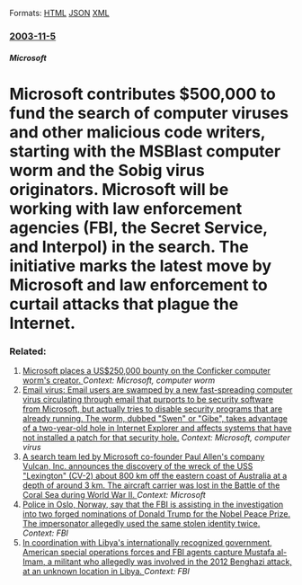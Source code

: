 
Formats: [HTML](/news/2003/11/5/microsoft-contributes-500-000-to-fund-the-search-of-computer-viruses-and-other-malicious-code-writers-starting-with-the-msblast-computer.html)  [JSON](/news/2003/11/5/microsoft-contributes-500-000-to-fund-the-search-of-computer-viruses-and-other-malicious-code-writers-starting-with-the-msblast-computer.json)  [XML](/news/2003/11/5/microsoft-contributes-500-000-to-fund-the-search-of-computer-viruses-and-other-malicious-code-writers-starting-with-the-msblast-computer.xml)  

### [2003-11-5](/news/2003/11/5/index.md)

##### Microsoft
#  Microsoft contributes $500,000 to fund the search of computer viruses and other malicious code writers, starting with the MSBlast computer worm and the Sobig virus originators. Microsoft will be working with law enforcement agencies (FBI, the Secret Service, and Interpol) in the search. The initiative marks the latest move by Microsoft and law enforcement to curtail attacks that plague the Internet.




### Related:

1. [ Microsoft places a US$250,000 bounty on the Conficker computer worm's creator. ](/news/2009/02/12/microsoft-places-a-us-250-000-bounty-on-the-conficker-computer-worm-s-creator.md) _Context: Microsoft, computer worm_
2. [ Email virus: Email users are swamped by a new fast-spreading computer virus circulating through email that purports to be security software from Microsoft, but actually tries to disable security programs that are already running. The worm, dubbed "Swen" or "Gibe", takes advantage of a two-year-old hole in Internet Explorer and affects systems that have not installed a patch for that security hole.](/news/2003/09/19/email-virus-email-users-are-swamped-by-a-new-fast-spreading-computer-virus-circulating-through-email-that-purports-to-be-security-software.md) _Context: Microsoft, computer virus_
3. [A search team led by Microsoft co-founder Paul Allen's company Vulcan, Inc. announces the discovery of the wreck of the USS "Lexington" (CV-2) about 800 km off the eastern coast of Australia at a depth of around 3 km. The aircraft carrier was lost in the Battle of the Coral Sea during World War II. ](/news/2018/03/5/a-search-team-led-by-microsoft-co-founder-paul-allen-s-company-vulcan-inc-announces-the-discovery-of-the-wreck-of-the-uss-lexington-cv.md) _Context: Microsoft_
4. [Police in Oslo, Norway, say that the FBI is assisting in the investigation into two forged nominations of Donald Trump for the Nobel Peace Prize. The impersonator allegedly used the same stolen identity twice. ](/news/2018/03/1/police-in-oslo-norway-say-that-the-fbi-is-assisting-in-the-investigation-into-two-forged-nominations-of-donald-trump-for-the-nobel-peace-p.md) _Context: FBI_
5. [In coordination with Libya's internationally recognized government, American special operations forces and FBI agents capture Mustafa al-Imam, a militant who allegedly was involved in the 2012 Benghazi attack, at an unknown location in Libya. ](/news/2017/10/29/in-coordination-with-libyaas-internationally-recognized-government-american-special-operations-forces-and-fbi-agents-capture-mustafa-al-i.md) _Context: FBI_
